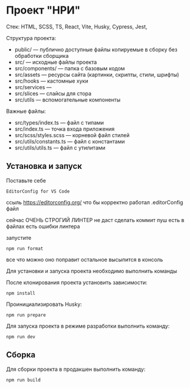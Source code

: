 # Проект  "НРИ"

Стек: HTML, SCSS, TS, React, Vite, Husky, Cypress, Jest,

Структура проекта:
- public/ — публично доступные файлы копируемые в сборку без обработки сборщика  
- src/ — исходные файлы проекта
- src/components/ — папка с базовым кодом
- src/assets —  ресурсы сайта (картинки, скрипты, стили, шрифты)
- src/hooks —  кастомные хуки
- src/services — 
- src/slices —  слайсы для стора
- src/utils — вспомогательные компоненты




Важные файлы:

- src/types/index.ts — файл с типами
- src/index.ts — точка входа приложения
- src/scss/styles.scss — корневой файл стилей
- src/utils/constants.ts — файл с константами
- src/utils/utils.ts — файл с утилитами

## Установка и запуск


Поставьте себе 
```
EditorConfig for VS Code
```
ссыль https://editorconfig.org/
что бы корректно работал .editorConfig файл

сейчас ОЧЕНЬ СТРОГИЙ ЛИНТЕР не даст сделать коммит пуш есть в файлах есть ошибки линтера 

запустите 
```
npm run format
```
все что можно оно поправит
остальное высыпится в консоль 




Для установки и запуска проекта необходимо выполнить команды

После клонирования проекта установить зависимости:

```
npm install
```

Проинициализировать Husky:

```
npm run prepare
```

Для запуска проекта в режиме разработки выполнить команду:

```
npm run dev
```


## Сборка

Для сборки проекта в продакшен выполнить команду:

```
npm run build
```
